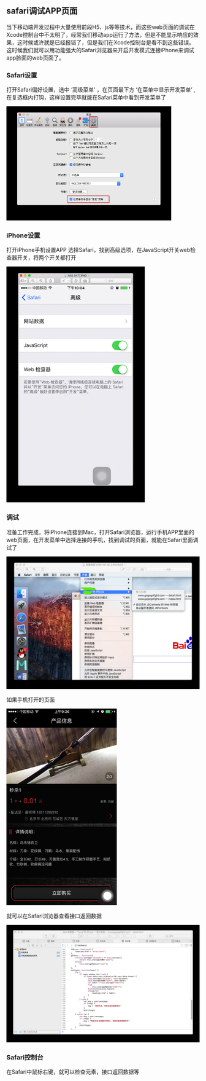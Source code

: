 ## safari调试APP页面

当下移动端开发过程中大量使用前段H5、js等等技术，而这些web页面的调试在Xcode控制台中不太明了，经常我们移动app运行了方法，但是不能显示响应的效果，这时候或许就是已经报错了，但是我们在Xcode控制台是看不到这些错误。这时候我们就可以用功能强大的Safari浏览器来开启开发模式连接iPhone来调试app脸面的web页面了。



### Safari设置

打开Safari偏好设置，选中 ‘高级菜单’ ，在页面最下方 ‘在菜单中显示开发菜单’ ,  在复选框内打钩，这样设置完毕就能在Safari菜单中看到开发菜单了

<img src="./imgs/safari-01.png" alt="viewport视图" style="zoom:50%;" />



### iPhone设置

打开iPhone手机设置APP 选择Safari，找到高级选项，在JavaScript开关web检查器开关，将两个开关都打开

<img src="./imgs/safari-02.png" alt="viewport视图" style="zoom:60%;" />



### 调试

准备工作完成，将iPhone连接到Mac，打开Safari浏览器，运行手机APP里面的web页面，在开发菜单中选择连接的手机，找到调试的页面，就能在Safari里面调试了

<img src="./imgs/safari-03.png" style="zoom:60%;" />

如果手机打开的页面

<img src="./imgs/safari-04.png" style="zoom:50%;" />



就可以在Safari浏览器查看接口返回数据

<img src="./imgs/safari-05.png" style="zoom:60%;" />



### Safari控制台

在Safari中鼠标右键，就可以检查元素，接口返回数据等